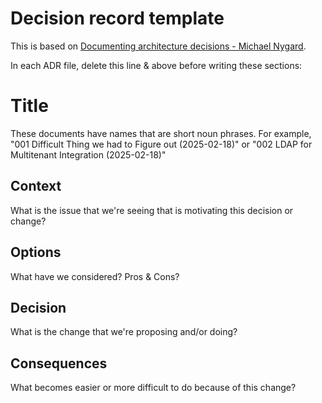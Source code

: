 # Decision record template

This is based on [Documenting architecture decisions - Michael Nygard](http://thinkrelevance.com/blog/2011/11/15/documenting-architecture-decisions).

In each ADR file, delete this line & above before writing these sections:

# Title

These documents have names that are short noun phrases. For example, "001 Difficult Thing we had to Figure out (2025-02-18)" or "002 LDAP for Multitenant Integration (2025-02-18)"

## Context

What is the issue that we're seeing that is motivating this decision or change?

## Options

What have we considered? Pros & Cons?

## Decision

What is the change that we're proposing and/or doing?

## Consequences

What becomes easier or more difficult to do because of this change?

